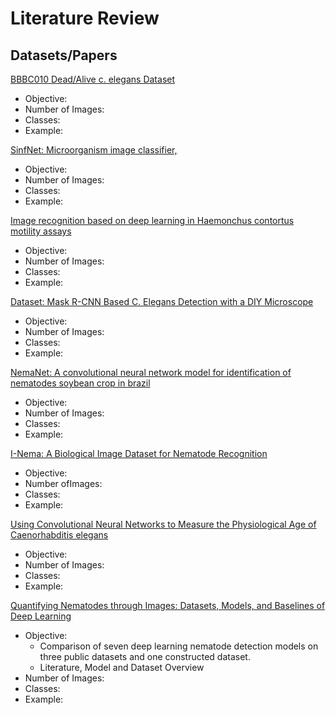 # Literature Review

## Datasets/Papers

[BBBC010 Dead/Alive c. elegans Dataset](https://bbbc.broadinstitute.org/BBBC010)  
* Objective:  
* Number of Images:  
* Classes:  
* Example:

[SinfNet: Microorganism image classifier,](https://github.com/sarisabban/SinfNet?tab=readme-ov-file)  
* Objective:  
* Number of Images:  
* Classes:  
* Example:

[Image recognition based on deep learning in Haemonchus contortus motility assays](https://zenodo.org/records/5734143)  
* Objective:  
* Number of Images:  
* Classes:  
* Example:

[Dataset: Mask R-CNN Based C. Elegans Detection with a DIY Microscope](https://zenodo.org/records/5144802)  
* Objective:  
* Number of Images:  
* Classes:  
* Example:

[NemaNet: A convolutional neural network model for identification of nematodes soybean crop in brazil](https://github.com/AndreAbade/NemaDataSet/tree/main)  
* Objective:  
* Number of Images:  
* Classes:  
* Example:

[I-Nema: A Biological Image Dataset for Nematode Recognition](https://arxiv.org/pdf/2103.08335)  
* Objective:  
* Number ofImages:  
* Classes:  
* Example:

[Using Convolutional Neural Networks to Measure the Physiological Age of Caenorhabditis elegans](https://ieeexplore.ieee.org/stamp/stamp.jsp?tp=&arnumber=8985285) 
* Objective:  
* Number of Images:  
* Classes:  
* Example:

[Quantifying Nematodes through Images: Datasets, Models, and Baselines of Deep Learning](https://arxiv.org/html/2404.19748v1)  
* Objective:
    * Comparison of seven deep learning nematode detection models on three public datasets and one constructed dataset.
    * Literature, Model and Dataset Overview  
* Number of Images:  
* Classes:  
* Example:



